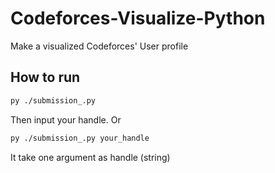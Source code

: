 # Codeforces-Visualize-Python
Make a visualized Codeforces' User profile

## How to run
```bash
py ./submission_.py
```
Then input your handle.
Or
```bash
py ./submission_.py your_handle
```
It take one argument as handle (string)
